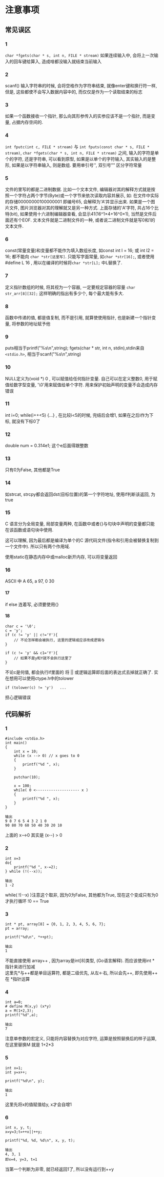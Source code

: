 # 注意事项

## 常见误区

### 1

`char *fgets(char * s, int n, FILE * stream)`
如果连续输入中, 会将上一次输入的回车键给算入, 造成啥都没输入就结束当前输入

### 2

scanf() 输入字符串的时候, 会将空格作为字符串结束, 就像enter键和换行符一样, 但是, 这些都使不会写入数据内容中的, 而仅仅是作为一个读取结束的标志

### 3

如果一个函数接收一个指针, 那么向其形参传入的实参应该不是一个指针, 而是变量, 占据内存空间的.

### 4

`int fputc(int c, FILE * stream)` 与 `int fputs(const char * s, FILE * stream)`, `char *fgets(char * s, int n, FILE * stream)` 之间, 输入的字符是单个的字符, 还是字符串, 可以看到原型, 如果是以单个的字符输入, 其实输入的是整形, 如果是以字符串输入, 则是数组. 要用单引号'', 双引号"" 区分字符常量

### 5

文件的里写的都是二进制数据. 比如一个文本文件, 编辑器对其的解释方式就是按照一个字符占两个字节(Byte)或一个字节来依次读取内容并展示, 如: 在文件中实际的存储00000000100000001 即编号65, 会解释为'A'并显示出来. 如果是一个图片文件, 图片浏览器对其的理解就又是另一种方式. 上面存储的'A'字符, 共占16个比特(bit), 如果使用十六进制编辑器查看, 会显示41(16^1×4+16^0×1), 当然是文件后面还有个EOF. 文本文件就是二进制文件的一种, 或者说二进制文件就是写0和1的文本文件.

### 6

const(常量变量)和变量都不能作为填入数组长度, 如const int l = 16; 或 int l2 = 16; 都不能向 `char *str[这里写]`. 只能写字面常量, 如`char *str[16];`, 或者使用#define L 16 , 用以在编译的时候将`char *str[L];` 中L替换了.

### 7

定义指针数组的时候, 将其视为一个容器, 一定要规定容器的容量 `char str_arr[8][32];` 这样明确的指出有多少个, 每个最大能有多大.

### 8

函数中传递的值, 都是值复制, 而不是引用, 就算使使用指针, 也是新建一个指针变量, 将参数的地址赋予他

### 9

puts相当于printf("%s\n",string); fgets(char * str, int n, stdin),stdin来自`<stdio.h>`, 相当于scanf("%s\n",string)

### 10

NULL定义为(void *) 0 , 可以赋值给任何指针变量. 自己可以在定义整数0, 用于赋值给数字型变量, '\0'用来赋值给单个字符. 用来保护初始声明的变量不会造成内存错误

### 11

int i=0; while(i++<5) {...} , 在比较i<5的时候, 完结后会增1, 如果在之后i作为下标, 就没有下标0了

### 12

double num = 0.314e1;  这个e后面得跟整数

### 13

只有0为False, 其他都是True

### 14

如strcat, strcpy都会返回dst(目标位置)的第一个字符地址, 使用if判断该返回, 为true

### 15

C 语言分为全局变量, 局部变量两种, 在函数中或者{}与句块中声明的变量都只能在该函数或语句块中使用. 

这可以理解, 因为最后都是编译为单个的C 源代码文件(指令和引用会被替换复制到一个文件中). 所以只有两个作用域.

使用static在静态内存中或malloc新开内存, 可以将变量返回

### 16

ASCII 中 A 65, a 97, 0 30

#### 17

if else 连着写, 必须要使用{}

#### 18

    char c = '\0';
    c = 'y';
    if (c != 'y' || c!='Y'){
        // 不论怎样都会被执行, 这里的逻辑或应该改成逻辑与
    }

    if (c != 'y' && c1='Y'){
        // 如果不是y和Y就不会执行这里了
    }

不论c是何值, 都会执行if里面的  将 || 或逻辑运算即后面的表达式去掉就正确了. 实在想用可以使用ctype.h中的tolower

    if (tolower(c) != 'y')   ...

担心逻辑错误

## 代码解析

### 1

    #include <stdio.h>
    int main()
    {
        int x = 10;
        while (x --> 0) // x goes to 0
        {
            printf("%d ", x);
        }

        putchar(10);

        x = 100;
        while( 0 <-------------------- x )
        {
            printf("%d ", x);
        }
    }

    输出
    9 8 7 6 5 4 3 2 1 0
    90 80 70 60 50 40 30 20 10

上面的 x-->0 其实是 (x--) > 0

### 2

    int x=3
    do{ 
        printf("%d ", x-=2); 
    } while (!(--x));

    输出
    1 -2

while( !(--x) )注意这个取非, 因为0为False, 其他都为True, 现在这个变成只有为0才执行循环 !0 == True

### 3

    int * pt, array[8] = {0, 1, 2, 3, 4, 5, 6, 7};
    pt = array;

    printf("%d\n", *++pt);

    输出
    1

不能直接使用 array++ , 因为array是int[8]类型, (Go语言解释). 而应该使用int * 指针来进行加减  
这里先*与++都是单目运算符, 都是二级优先, 从左←右, 所以会先++, 即先使用++ 在 *指针运算

### 4

    int a=0;
    # define M(x,y) (x*y)
    a = M(1+2,3);
    printf("%d",a);

    输出
    7

注意单参数的宏定义, 只能将内容替换为对应字符, 运算是按照替换后的样子运算, 在这里替换M 就是 1+2*3

### 5

    int x=1; 
    int y=x++;

    printf("%d\n", y);

    输出
    1

这里先将x的值赋值给y, x才会自增1

### 6

    int x, y, t;
    x=y=3;t=++x||++y;
    
    printf("%d, %d, %d\n", x, y, t);

    输出
    4, 3, 1
    即x=4, y=3, t=1

当第一个判断为非零, 就已经返回1了, 所以没有运行到++y
